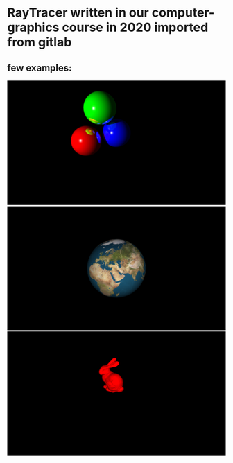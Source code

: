 # RayTracer written in our computer-graphics course in 2020 imported from gitlab

## few examples:

![3Spheres_Reflection_sampling5.png](examples/3Spheres_Reflection_sampling5.png)
![earth_texture.png](examples/earth_texture.png)
![stanford_bunny_red_sampling1.png](examples/stanford_bunny_red_sampling1.png)